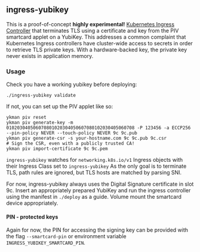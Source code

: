 ## ingress-yubikey

This is a proof-of-concept **highly experimental!**
[Kubernetes Ingress Controller](https://kubernetes.io/docs/concepts/services-networking/ingress-controllers/)
that terminates TLS using a certificate and key from the PIV smartcard applet
on a YubiKey. This addresses a common complaint that Kubernetes Ingress
controllers have cluster-wide access to secrets in order to retrieve 
TLS private keys. With a hardware-backed key, the private key never exists 
in application memory.

### Usage

Check you have a working yubikey before deploying:

```shell
./ingress-yubikey validate
```

If not, you can set up the PIV applet like so:

```shell
ykman piv reset
ykman piv generate-key -m 010203040506070801020304050607080102030405060708 -P 123456 -a ECCP256 --pin-policy NEVER --touch-policy NEVER 9c 9c.pub
ykman piv generate-csr -s your-hostname.com 9c 9c.pub 9c.csr
# Sign the CSR, even with a publicly trusted CA!
ykman piv import-certificate 9c 9c.pem
```

`ingress-yubikey` watches for `networking.k8s.io/v1` Ingress objects
with their Ingress Class set to `ingress-yubikey` As the only goal is
to terminate TLS, path rules are ignored, but TLS hosts are matched
by parsing SNI.

For now, ingress-yubikey always uses the Digital Signature certificate
in slot 9c. Insert an appropriately prepared YubiKey and run the ingress
controller using the manifest in `./deploy` as a guide. Volume mount
the smartcard device appropriately.

#### PIN - protected keys

Again for now, the PIN for accessing the signing key can be provided with
the flag `--smartcard-pin` or environment variable
`INGRESS_YUBIKEY_SMARTCARD_PIN`.

